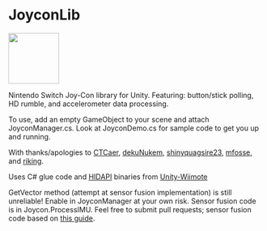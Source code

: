 # JoyconLib

<img src="https://media.giphy.com/media/l4EoOcaWa6utOFO6c/giphy.gif" width="100" height="100"/>

Nintendo Switch Joy-Con library for Unity. Featuring: button/stick polling, HD rumble, and accelerometer data processing.

To use, add an empty GameObject to your scene and attach JoyconManager.cs. Look at JoyconDemo.cs for sample code to get you up and running.

With thanks/apologies to [CTCaer](https://github.com/ctcaer/jc_toolkit/), [dekuNukem](https://github.com/dekuNukem/Nintendo_Switch_Reverse_Engineering), [shinyquagsire23](https://github.com/shinyquagsire23/HID-Joy-Con-Whispering), [mfosse](https://github.com/mfosse/JoyCon-Driver), and [riking](https://github.com/riking/joycon).

Uses C# glue code and [HIDAPI](https://github.com/signal11/hidapi) binaries from [Unity-Wiimote](https://github.com/Flafla2/Unity-Wiimote)

GetVector method (attempt at sensor fusion implementation) is still unreliable! Enable in JoyconManager at your own risk. Sensor fusion code is in Joycon.ProcessIMU. Feel free to submit pull requests; sensor fusion code based on [this guide](starlino.com/imu_guide.html).
